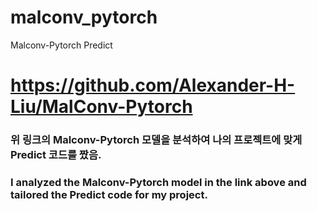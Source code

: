 # malconv_pytorch
Malconv-Pytorch Predict


# https://github.com/Alexander-H-Liu/MalConv-Pytorch

### 위 링크의 Malconv-Pytorch 모델을 분석하여 나의 프로젝트에 맞게 Predict 코드를 짰음.
### I analyzed the Malconv-Pytorch model in the link above and tailored the Predict code for my project.
